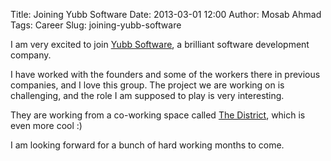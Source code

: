 Title: Joining Yubb Software
Date: 2013-03-01 12:00
Author: Mosab Ahmad
Tags: Career
Slug: joining-yubb-software

I am very excited to join [Yubb Software](http://www.yubb-software.com), a brilliant software development company. 

I have worked with the founders and some of the workers there in previous companies, and I love this group. The project we are working on is challenging, and the role I am supposed to play is very interesting.

They are working from a co-working space called [The District](http://www.district-egypt.com/), which is even more cool :)


I am looking forward for a bunch of hard working months to come.


